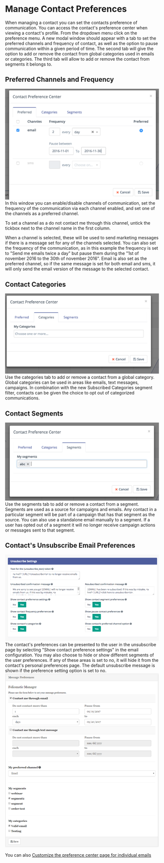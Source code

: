 # Manage Contact Preferences

When managing a contact you can set the contacts preference of communication. You can access the contact's preference center when viewing a contact's profile. From the dropdown menu click on the preference menu. A new modal window should appear with a tab to set the preferred channels and frequency of contact, as well as the option to pause communication within a given period of time. The second tab will give the option to add or remove the contact from global categories used in emails or categories. The third tab will allow to add or remove the contact from segments it belongs to.

## Preferred Channels and Frequency

![](media/preferences.png)
In this window you can enable/disable channels of communication, set the frequency of the communication via each channel enabled, and set one of the channels as a preferred channel.

To set a channel as a do not contact me through this channel, untick the tickbox next to the channel name in the first column. 

When a channel is selected, these will be used to send marketing messages if there is a message set for any of the channels selected. You can also set the frequency of the communication, as in this example the frequency is set to "Send me emails twice a day" but pause them during the "1st of november 2016 to the 30th of november 2016". Email is also set as the preferred channel, so if the same message is set for both email and sms, it will only send the email version of the message to the selected contact.

## Contact Categories
![](media/categories.png)
Use the categories tab to add or remove a contact from a global category. Global categories can be used in areas like emails, text messages, campaigns. In combination with the new Subscribed Categories segment filter, contacts can be given the choice to opt out of categorized communications.

## Contact Segments
![](media/segments.png)
Use the segments tab to add or remove a contact from a segment. Segments are used as a source for campaigns and emails. Any contact in a particular segment will be part of a campaign that has that segment as the source. You can also use a standalone email manually to a segment. If a user has opted out of a segment it will no longer receive campaign actions or messages sent to that segment.

## Contact's Unsubscribe Email Preferences
![](media/email-unsubscribe-settings.png)
The contact's preferences can be presented to the user in the unsubscribe page by selecting "Show contact preference settings" in the email configuration. You may also choose to hide or show different segments of the user preferences. If any of these areas is set to no, it will hide it from the contact's personal preferences page. The default unsubscribe message is shown if the preference setting option is set to no.
![](media/unsubscribe.png)

You can also [Customize the preference center page for individual emails](customize_preference_center.md)
